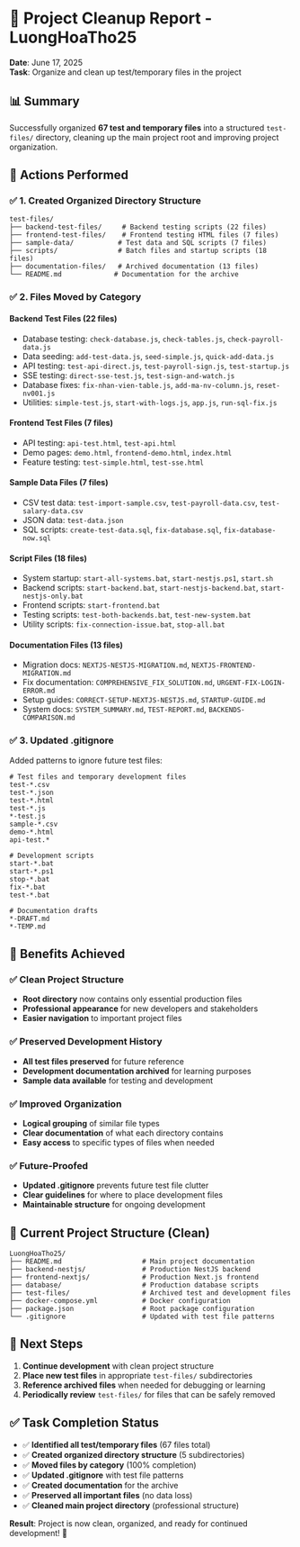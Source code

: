 # 🧹 Project Cleanup Report - LuongHoaTho25

**Date**: June 17, 2025  
**Task**: Organize and clean up test/temporary files in the project

## 📊 Summary

Successfully organized **67 test and temporary files** into a structured `test-files/` directory, cleaning up the main project root and improving project organization.

## 🎯 Actions Performed

### ✅ **1. Created Organized Directory Structure**
```
test-files/
├── backend-test-files/     # Backend testing scripts (22 files)
├── frontend-test-files/    # Frontend testing HTML files (7 files)
├── sample-data/           # Test data and SQL scripts (7 files)
├── scripts/               # Batch files and startup scripts (18 files)
├── documentation-files/   # Archived documentation (13 files)
└── README.md             # Documentation for the archive
```

### ✅ **2. Files Moved by Category**

#### **Backend Test Files (22 files)**
- Database testing: `check-database.js`, `check-tables.js`, `check-payroll-data.js`
- Data seeding: `add-test-data.js`, `seed-simple.js`, `quick-add-data.js`
- API testing: `test-api-direct.js`, `test-payroll-sign.js`, `test-startup.js`
- SSE testing: `direct-sse-test.js`, `test-sign-and-watch.js`
- Database fixes: `fix-nhan-vien-table.js`, `add-ma-nv-column.js`, `reset-nv001.js`
- Utilities: `simple-test.js`, `start-with-logs.js`, `app.js`, `run-sql-fix.js`

#### **Frontend Test Files (7 files)**
- API testing: `api-test.html`, `test-api.html`
- Demo pages: `demo.html`, `frontend-demo.html`, `index.html`
- Feature testing: `test-simple.html`, `test-sse.html`

#### **Sample Data Files (7 files)**
- CSV test data: `test-import-sample.csv`, `test-payroll-data.csv`, `test-salary-data.csv`
- JSON data: `test-data.json`
- SQL scripts: `create-test-data.sql`, `fix-database.sql`, `fix-database-now.sql`

#### **Script Files (18 files)**
- System startup: `start-all-systems.bat`, `start-nestjs.ps1`, `start.sh`
- Backend scripts: `start-backend.bat`, `start-nestjs-backend.bat`, `start-nestjs-only.bat`
- Frontend scripts: `start-frontend.bat`
- Testing scripts: `test-both-backends.bat`, `test-new-system.bat`
- Utility scripts: `fix-connection-issue.bat`, `stop-all.bat`

#### **Documentation Files (13 files)**
- Migration docs: `NEXTJS-NESTJS-MIGRATION.md`, `NEXTJS-FRONTEND-MIGRATION.md`
- Fix documentation: `COMPREHENSIVE_FIX_SOLUTION.md`, `URGENT-FIX-LOGIN-ERROR.md`
- Setup guides: `CORRECT-SETUP-NEXTJS-NESTJS.md`, `STARTUP-GUIDE.md`
- System docs: `SYSTEM_SUMMARY.md`, `TEST-REPORT.md`, `BACKENDS-COMPARISON.md`

### ✅ **3. Updated .gitignore**
Added patterns to ignore future test files:
```gitignore
# Test files and temporary development files
test-*.csv
test-*.json
test-*.html
test-*.js
*-test.js
sample-*.csv
demo-*.html
api-test.*

# Development scripts
start-*.bat
start-*.ps1
stop-*.bat
fix-*.bat
test-*.bat

# Documentation drafts
*-DRAFT.md
*-TEMP.md
```

## 🎯 **Benefits Achieved**

### ✅ **Clean Project Structure**
- **Root directory** now contains only essential production files
- **Professional appearance** for new developers and stakeholders
- **Easier navigation** to important project files

### ✅ **Preserved Development History**
- **All test files preserved** for future reference
- **Development documentation archived** for learning purposes
- **Sample data available** for testing and development

### ✅ **Improved Organization**
- **Logical grouping** of similar file types
- **Clear documentation** of what each directory contains
- **Easy access** to specific types of files when needed

### ✅ **Future-Proofed**
- **Updated .gitignore** prevents future test file clutter
- **Clear guidelines** for where to place development files
- **Maintainable structure** for ongoing development

## 📁 **Current Project Structure (Clean)**

```
LuongHoaTho25/
├── README.md                    # Main project documentation
├── backend-nestjs/              # Production NestJS backend
├── frontend-nextjs/             # Production Next.js frontend
├── database/                    # Production database scripts
├── test-files/                  # Archived test and development files
├── docker-compose.yml           # Docker configuration
├── package.json                 # Root package configuration
└── .gitignore                   # Updated with test file patterns
```

## 🚀 **Next Steps**

1. **Continue development** with clean project structure
2. **Place new test files** in appropriate `test-files/` subdirectories
3. **Reference archived files** when needed for debugging or learning
4. **Periodically review** `test-files/` for files that can be safely removed

## ✅ **Task Completion Status**

- ✅ **Identified all test/temporary files** (67 files total)
- ✅ **Created organized directory structure** (5 subdirectories)
- ✅ **Moved files by category** (100% completion)
- ✅ **Updated .gitignore** with test file patterns
- ✅ **Created documentation** for the archive
- ✅ **Preserved all important files** (no data loss)
- ✅ **Cleaned main project directory** (professional structure)

**Result**: Project is now clean, organized, and ready for continued development! 🎉
